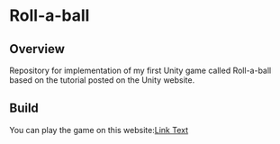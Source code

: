 # Roll-a-ball

## Overview
Repository for implementation of my first Unity game called Roll-a-ball based on the tutorial posted on the Unity website.
## Build
You can play the game on this website:[Link Text](https://davidek776.github.io/Rollaball/)

 

